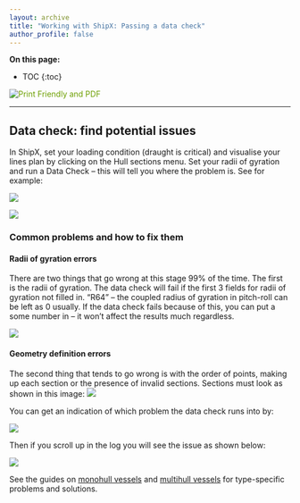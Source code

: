 ```yaml
---
layout: archive
title: "Working with ShipX: Passing a data check"
author_profile: false
---
```


**On this page:**
* TOC
{:toc}


<script>var pfHeaderImgUrl = '';var pfHeaderTagline = '';var pfdisableClickToDel = 0;var pfHideImages = 0;var pfImageDisplayStyle = 'none';var pfDisablePDF = 0;var pfDisableEmail = 0;var pfDisablePrint = 0;var pfCustomCSS = '';var pfEncodeImages = 1;var pfShowHiddenContent = 0;var pfBtVersion='2';(function(){var js,pf;pf=document.createElement('script');pf.type='text/javascript';pf.src='//cdn.printfriendly.com/printfriendly.js';document.getElementsByTagName('head')[0].appendChild(pf)})();</script><a href="https://www.printfriendly.com" style="color:#6D9F00;text-decoration:none;" class="printfriendly" onclick="window.print();return false;" title="Printer Friendly and PDF"><img style="border:none;-webkit-box-shadow:none;box-shadow:none;" src="//cdn.printfriendly.com/buttons/printfriendly-pdf-email-button-notext.png" alt="Print Friendly and PDF"/></a>


---


## Data check: find potential issues
In ShipX, set your loading condition (draught is critical) and visualise your lines plan by clicking on the Hull sections menu. Set your radii of gyration and run a Data Check – this will tell you where the problem is. See for example:

![](https://momchil-terziev.github.io/files/clip_image006.png)

![](https://momchil-terziev.github.io/files/clip_image008.jpg)

### Common problems and how to fix them

#### Radii of gyration errors

There are two things that go wrong at this stage 99% of the time. The first is the radii of gyration. The data check will fail if the first 3 fields for radii of gyration not filled in. “R64” – the coupled radius of gyration in pitch-roll can be left as 0 usually. If the data check fails because of this, you can put a some number in – it won’t affect the results much regardless.

![](https://momchil-terziev.github.io/files/clip_image010.jpg)

#### Geometry definition errors

The second thing that tends to go wrong is with the order of points, making up each section or the presence of invalid sections. Sections must look as shown in this image: ![](https://momchil-terziev.github.io/files/clip_image029.jpg)

You can get an indication of which problem the data check runs into by:

![](https://momchil-terziev.github.io/files/clip_image012.png)

Then if you scroll up in the log you will see the issue as shown below:

![](https://momchil-terziev.github.io/files/clip_image014.jpg)

See the guides on [monohull vessels](https://momchil-terziev.github.io/resources/Monohulls) and [multihull vessels](https://momchil-terziev.github.io/resources/Multihulls) for type-specific problems and solutions.
